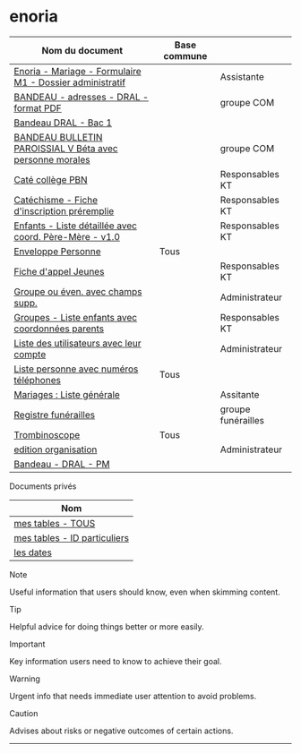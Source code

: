 # enoria


| Nom du document | Base commune |  |
| ---------------  | ------------| ------------------------------|
| [Enoria - Mariage - Formulaire M1 - Dossier administratif](#)	 |	|Assistante |
| [BANDEAU - adresses - DRAL - format PDF](https://web.enoria.app/tools/documentspdf/?p=882838,901523,865776,901535&g=29621&titredoc=&doc=23140&orientation=landscape&preview=pdf&format=a4) | |  groupe COM |
| [Bandeau DRAL - Bac 1](https://web.enoria.app/tools/documentspdf/?p=882838,901523&g=29621&titredoc=&doc=23231&orientation=landscape&preview=pdf&format=a4) | |
| [BANDEAU BULLETIN PAROISSIAL V Béta avec personne morales](https://web.enoria.app/tools/documentspdf/?p=882838,901523,865776,901535&g=29621&titredoc=&doc=23056&orientation=portrait&preview=html&format=a4&optionsName=nbjouravtdistri,nbjouravtdepos,choixtri&optionsValue=1,1,alphab%C3%A9tique%20Nom) | | groupe COM |
| [Caté collège PBN](#)	| |Responsables KT |
| [Catéchisme - Fiche d'inscription préremplie](https://web.enoria.app/tools/documentspdf/?p=901858&titredoc=&doc=22077&orientation=portrait&preview=html&format=a4&optionsName=ouinon&optionsValue=0)	 | |	Responsables KT |
| [Enfants - Liste détaillée avec coord. Père-Mère - v1.0](#)	| |	Responsables KT |
| [Enveloppe Personne](https://web.enoria.app/tools/documentspdf/?p=901858&titredoc=&doc=288&orientation=portrait&preview=html&format=a4)	| Tous |	 |
| [Fiche d'appel Jeunes](#)	| |	Responsables KT |
| [Groupe ou éven. avec champs supp.](#)	 |	|Administrateur |
| [Groupes - Liste enfants avec coordonnées parents](#)	| |	Responsables KT |
| [Liste des utilisateurs avec leur compte](#)	| |	Administrateur |
| [Liste personne avec numéros téléphones](https://web.enoria.app/tools/documentspdf/?p=901814&titredoc=&doc=10&orientation=portrait&preview=html&format=a4) | Tous |	 |
| [Mariages : Liste générale](#)	 | |	Assitante |
| [Registre funérailles](#)	| |	groupe funérailles |
| [Trombinoscope](https://web.enoria.app/tools/documentspdf/?p=901858&titredoc=&doc=7&orientation=portrait&preview=html&format=a4)	| Tous | |
| [edition organisation](#)	| |	Administrateur |
|[Bandeau - DRAL - PM](https://web.enoria.app/tools/documentspdf/?p=882838&g=29621&titredoc=&doc=23249&orientation=portrait&preview=html&format=a4)||

Documents privés

|      Nom                          |
| --------------------------------- |
|  [mes tables - TOUS](https://web.enoria.app/tools/documentspdf/?g=29621&titredoc=&doc=23262&orientation=landscape&preview=pdf&format=a4) |
|  [mes tables - ID particuliers](https://web.enoria.app/tools/documentspdf/?p=882838,901523,1040093&g=29621&titredoc=&doc=23281&orientation=landscape&preview=pdf&format=a4&optionsName=mybac&optionsValue=3)|
|[les dates](https://web.enoria.app/tools/documentspdf/?p=902351&titredoc=&doc=23316&orientation=portrait&preview=html&format=a4)|



>[!NOTE]
>Useful information that users should know, even when skimming content.

> [!TIP]
> Helpful advice for doing things better or more easily.

> [!IMPORTANT]
> Key information users need to know to achieve their goal.

> [!WARNING]
> Urgent info that needs immediate user attention to avoid problems.

> [!CAUTION]
> Advises about risks or negative outcomes of certain actions.


****************************************************************************************************************
